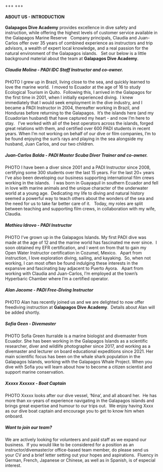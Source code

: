 +++
+++

#### ABOUT US - INTRODUCTION

**Galapagos Dive Academy** provides excellence in dive safety and instruction, while offering the highest levels of customer service available in the Galapagos Marine Reserve
 
Company principals, Claudia and Juan-Carlos offer over 35 years of combined experience as instructors and trip advisors, a wealth of expert local knowledge, and a real passion for the natural environment of the Galapagos islands.
 
Set our below is a little background material about the team at **Galapagos Dive Academy**.
 
##### Claudia Molina - PADI IDC Staff Instructor and co-owner.
PHOTO 
I grew up in Brazil, living close to the sea, and quickly learned to love the marine world.  I moved to Ecuador at the age of 16 to study Ecological Tourism in Quito.  Following this, I arrived in the Galapagos for the first time in 2001, when I initially experienced diving.  I knew immediately that I would seek employment in the dive industry, and I became a PADI Instructor in 2004, thereafter working in Brazil, and Honduras before returning to the Galapagos.  It’s the islands here (and my Ecuadorian husband) that have captured my heart - and now I’m here to stay.
 
I’ve worked with all of the best operators across the islands, forged great relations with them, and certified over 600 PADI students in recent years. When I’m not working on behalf of our dive or film companies, I’m to be found enjoying the sun’s rays and playing in the sea alongside my husband, Juan Carlos, and our two children.
 
##### Juan-Carlos Balda - PADI Master Scuba Diver Trainer and co-owner.
PHOTO 
I have been a diver since 2001 and a PADI Instructor since 2008, certifying some 300 students over the last 15 years.  For the last 20+ years I’ve also been developing our business supporting international film crews working in the islands.
 
I was born in Guayaquil in southern Ecuador and fell in love with marine animals and the unique character of the underwater world at a young age.  Dedicating my life to diving and natural history seemed a powerful way to teach others about the wonders of the sea and the need for us to take far better care of it.   Today, my roles are split between teaching and supporting film crews, in collaboration with my wife, Claudia.
 
##### Mathieu Idrovo - PADI Instructor 
PHOTO 
I’ve grown up in the Galapagos Islands. My first PADI dive was made at the age of 12 and the marine world has fascinated me ever since.  I soon obtained my EFR certification, and I went on from that to gain my Open Water Instructor certification in Cozumel, Mexico.
 
Apart from instruction, I love exploration diving, sailing, and kayaking.  So, when not working, I can most often be found indulging these interests in the expansive and fascinating bay adjacent to Puerto Ayora.
 
Apart from working with Claudia and Juan-Carlos, I’m employed at the town’s Hyperbaric Chamber where I’m a certified operator.
 
##### Alan Jacome - PADI Free-Diving Instructor
PHOTO
Alan has recently joined us and we are delighted to now offer freediving instruction at **Galapagos Dive Academy**.  Details about Alan will be added shortly.
 
##### Sofia Geen - Divemaster
PHOTO
Sofía Green Iturralde is a marine biologist and divemaster from Ecuador. She has been working in the Galapagos Islands as a scientific researcher, diver and wildlife photographer since 2017, and working as a divemaster and lecturer on board educational expeditions since 2021. Her main scientific focus has been on the whale shark population in the Galapagos Islands, working with the Galapagos Whale Project. When you dive with Sofia you will learn about how to become a citizen scientist and support marine conservation. 
 
##### Xxxxx Xxxxxx - Boat Captain
PHOTO
Xxxxx looks after our dive vessel, ‘Nina’, and all aboard her.  He has more than xx-years of experience navigating in the Galapagos islands and brings great expertise and humour to our trips out.  We enjoy having Xxxx as our dive boat captain and encourage you to get to know him when onboard.
 
##### Want to join our team?
We are actively looking for volunteers and paid staff as we expand our business.  If you would like to be considered for a position as an instructor/divemaster/or office-based team member, do please send us your CV and a brief letter setting out your hopes and aspirations.  Fluency in German, French, Japanese or Chinese, as well as in Spanish, is of especial interest.
